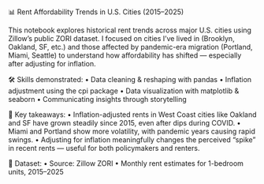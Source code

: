📊 Rent Affordability Trends in U.S. Cities (2015–2025)

This notebook explores historical rent trends across major U.S. cities using Zillow’s public ZORI dataset. I focused on cities I’ve lived in (Brooklyn, Oakland, SF, etc.) and those affected by pandemic-era migration (Portland, Miami, Seattle) to understand how affordability has shifted — especially after adjusting for inflation.

🛠 Skills demonstrated:
	•	Data cleaning & reshaping with pandas
	•	Inflation adjustment using the cpi package
	•	Data visualization with matplotlib & seaborn
	•	Communicating insights through storytelling

🧠 Key takeaways:
	•	Inflation-adjusted rents in West Coast cities like Oakland and SF have grown steadily since 2015, even after dips during COVID.
	•	Miami and Portland show more volatility, with pandemic years causing rapid swings.
	•	Adjusting for inflation meaningfully changes the perceived “spike” in recent rents — useful for both policymakers and renters.

📁 Dataset:
	•	Source: Zillow ZORI
	•	Monthly rent estimates for 1-bedroom units, 2015–2025
